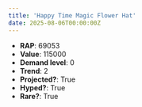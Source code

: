 ```yaml
---
title: 'Happy Time Magic Flower Hat'
date: 2025-08-06T00:00:00Z
---
```

- **RAP**: 69053
- **Value**: 115000
- **Demand level**: 0
- **Trend**: 2
- **Projected?**: True
- **Hyped?**: True
- **Rare?**: True
